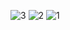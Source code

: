 ![3](https://github.com/21ita28/regform/assets/139788764/edcb91f5-4f45-4b39-a9a2-293903a14131)
![2](https://github.com/21ita28/regform/assets/139788764/0c59ac5b-7613-4e11-8717-b9301906cbd2)
![1](https://github.com/21ita28/regform/assets/139788764/83b067ab-333c-412e-be96-73781f1ad3ba)
